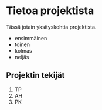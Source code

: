 # Tietoa projektista

Tässä jotain yksityskohtia projektista.
- ensimmäinen
- toinen
- kolmas
- neljäs

## Projektin tekijät
1. TP
2. AH
3. PK
